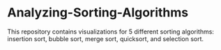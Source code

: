 # Analyzing-Sorting-Algorithms

This repository contains visualizations for 5 different sorting algorithms: insertion sort, bubble sort, merge sort, quicksort, and selection sort.
